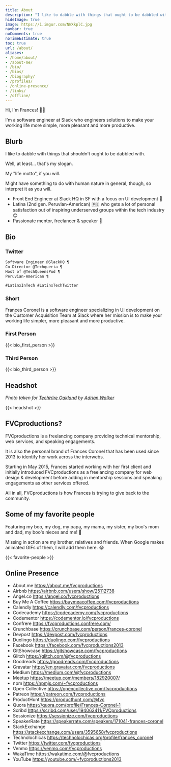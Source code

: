 ```yaml
---
title: About
description: "I like to dabble with things that ought to be dabbled with. 🍫🍓"
hideImage: true
image: https://i.imgur.com/NWXkplC.jpg
navbar: true
noComments: true
noTimeEstimate: true
toc: true
url: /about/
aliases:
- /home/about/
- /about-me/
- /bio/
- /bios/
- /biography/
- /profiles/
- /online-presence/
- /links/
- /offline/
---
```


Hi, I'm Frances! 👋🏽

I'm a software engineer at Slack who engineers solutions to make your working life more simple, more pleasant and more productive.

## Blurb

I like to dabble with things that ~~shouldn't~~ ought to be dabbled with.

Well, at least... that's my slogan.

My "life motto", if you will.

Might have something to do with human nature in general, though, so interpret it as you will.

- Front End Engineer at Slack HQ in SF with a focus on UI development 🔧️
- Latina (2nd gen. Peruvian-American) 🇵🇪️ who gets a lot of personal satisfaction out of inspiring underserved groups within the tech industry 😊
- Passionate mentor, freelancer & speaker 💬️

## Bio

### Twitter

```txt
Software Engineer @SlackHQ ¶
Co-Director @Techqueria ¶
Host of @TechQueensPod ¶
Peruvian-American ¶

#LatinxInTech #LatinxTechTwitter
```

### Short

Frances Coronel is a software engineer specializing in UI development on the Customer Acquisition Team at Slack where her mission is to make your working life simpler, more pleasant and more productive.

### First Person

{{< bio_first_person >}}

### Third Person

{{< bio_third_person >}}

## Headshot

*Photo taken for [TechHire Oakland](https://www.techhireoakland.org/training/) by [Adrian Walker](https://www.adrianowalker.com)*

{{< headshot >}}

## FVCproductions?

FVCproductions is a freelancing company providing technical mentorship, web services, and speaking engagements.

It is also the personal brand of Frances Coronel that has been used since 2013 to identify her work across the interwebs.

Starting in May 2015, Frances started working with her first client and initially introduced FVCproductions as a freelancing company for web design & development before adding in mentorship sessions and speaking engagements as other services offered.

All in all, FVCproductions is how Frances is trying to give back to the community.

## Some of my favorite people

Featuring my boo, my dog, my papa, my mama, my sister, my boo's mom and dad, my boo's nieces and me! 🤗

Missing in action are my brother, relatives and friends. When Google makes animated GIFs of them, I will add them here. 😂

{{< favorite-people >}}

## Online Presence

- About.me https://about.me/fvcproductions
- Airbnb https://airbnb.com/users/show/25112738
- Angel.co https://angel.co/fvcproductions
- Buy Me A Coffee https://buymeacoffee.com/fvcproductions
- Calendly https://calendly.com/fvcproductions
- Codecademy https://codecademy.com/fvcproductions
- Codementor https://codementor.io/fvcproductions
- Confrere https://fvcproductions.confrere.com/
- Crunchbase https://crunchbase.com/person/frances-coronel
- Devpost https://devpost.com/fvcproductions
- Duolingo https://duolingo.com/fvcproductions
- Facebook https://facebook.com/fvcproductions2013
- GitShowcase https://gitshowcase.com/fvcproductions
- Glitch https://glitch.com/@fvcproductions
- Goodreads https://goodreads.com/fvcproductions
- Gravatar https://en.gravatar.com/fvcproductions
- Medium https://medium.com/@fvcproductions
- Meetup https://meetup.com/members/182920007/
- npm https://npmjs.com/~fvcproductions
- Open Collective https://opencollective.com/fvcproductions
- Patreon https://patreon.com/fvcproductions
- ProductHunt https://producthunt.com/@fvc
- Quora https://quora.com/profile/Frances-Coronel-1
- Scribd https://scribd.com/user/194063411/FVCproductions
- Sessionize https://sessionize.com/fvcproductions
- SpeakerRate https://speakerrate.com/speakers/171041-frances-coronel
- StackExchange https://stackexchange.com/users/3595658/fvcproductions
- Technolochicas https://technolochicas.org/profile/frances_coronel
- Twitter https://twitter.com/fvcproductions
- Venmo https://venmo.com/fvcproductions
- WakaTime https://wakatime.com/@fvcproductions
- YouTube https://youtube.com/+fvcproductions2013
